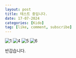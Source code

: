 ```yaml
---
layout: post
title: 테스트 중입니다.
date: 17-07-2024
categories: [Kido]
tag: [like, comment, subscribe]
---
```



![1](https://github.com/user-attachments/assets/1d513e3e-1441-42f8-a3fc-248bea7a3203)
![4](https://github.com/user-attachments/assets/08c2f73b-171d-42ca-bbb6-9ba167b36877)
![5](https://github.com/user-attachments/assets/acb5e925-d8b3-4971-8b07-d9ba9603f2dc)
![6](https://github.com/user-attachments/assets/e74c80ce-6341-47fd-af3a-ebee5df20bee)


반갑습니다.
